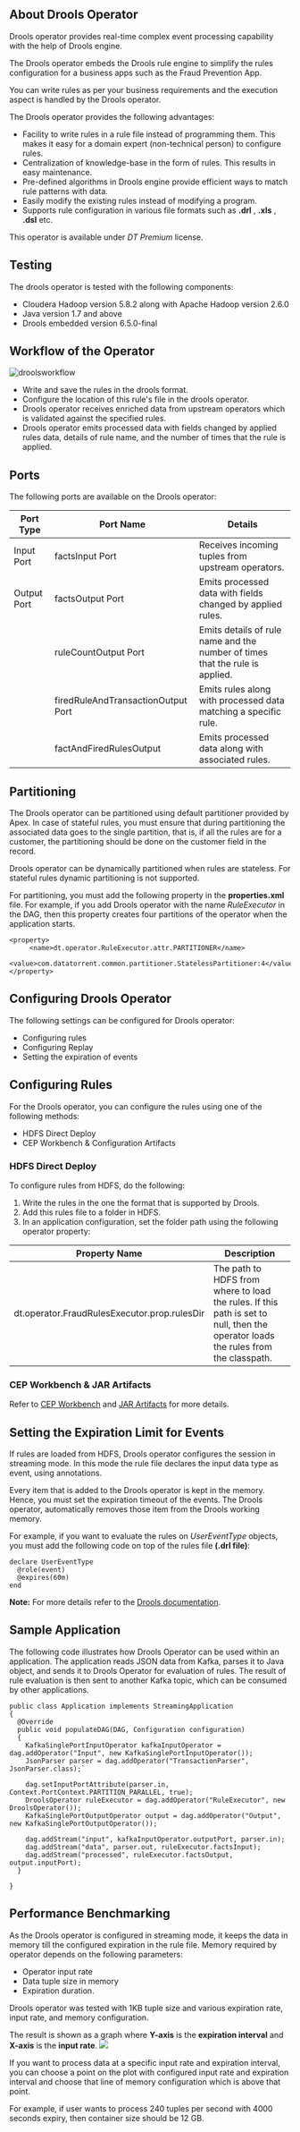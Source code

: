 ## About Drools Operator

Drools operator provides real-time complex event processing capability with the help of Drools engine.

The Drools operator embeds the Drools rule engine to simplify the rules configuration for a business apps such as the Fraud Prevention App.

You can write rules as per your business requirements and the execution aspect is handled by the Drools operator.

The Drools operator provides the following advantages:

- Facility to write rules in a rule file instead of programming them. This makes it easy for a domain expert (non-technical person) to configure rules.
- Centralization of knowledge-base in the form of rules. This results in easy maintenance.
- Pre-defined algorithms in Drools engine provide efficient ways to match rule patterns with data.
- Easily modify the existing rules instead of modifying a program.
- Supports rule configuration in various file formats such as **.drl** , **.xls** , **.dsl** etc.

This operator is available under _DT Premium_ license.

## Testing

The drools operator is tested with the following components:

- Cloudera Hadoop version 5.8.2 along with Apache Hadoop version 2.6.0
- Java version 1.7 and above
- Drools embedded version 6.5.0-final

## Workflow of the Operator

![droolsworkflow](images/drools_Workflow.png)

- Write and save the rules in the drools format.
- Configure the location of this rule&#39;s file in the drools operator.
- Drools operator receives enriched data from upstream operators which is validated against the specified rules.
- Drools operator emits processed data with fields changed by applied rules data, details of rule name, and the number of times that the rule is applied.

## Ports

The following ports are available on the Drools operator:

| **Port Type** | **Port Name** | **Details** |
| --- | --- | --- |
| Input Port | factsInput Port | Receives incoming tuples from upstream operators. |
| Output Port | factsOutput Port | Emits processed data with fields changed by applied rules. | 
| |ruleCountOutput Port | Emits details of rule name and the number of times that the rule is applied. |   
| |firedRuleAndTransactionOutput Port | Emits rules along with processed data matching a specific rule. | 
| |factAndFiredRulesOutput | Emits processed data along with associated rules. |

## Partitioning

The Drools operator can be partitioned using default partitioner provided by Apex. In case of stateful rules, you must ensure that during partitioning the associated data goes to the single partition, that is, if all the rules are for a customer, the partitioning should be done on the customer field in the record.

Drools operator can be dynamically partitioned when rules are stateless. For stateful rules dynamic partitioning is not supported.

For partitioning, you must add the following property in the **properties.xml** file. For example, if you add Drools operator with the name _RuleExecutor_ in the DAG, then this property creates four partitions of the operator when the application starts.

```
<property>
     <name>dt.operator.RuleExecutor.attr.PARTITIONER</name>
     <value>com.datatorrent.common.partitioner.StatelessPartitioner:4</value>
</property>
```

## Configuring Drools Operator

The following settings can be configured for Drools operator:

- Configuring rules
- Configuring Replay
- Setting the expiration of events

## Configuring Rules

For the Drools operator, you can configure the rules using one of the following methods:

- HDFS Direct Deploy
- CEP Workbench & Configuration Artifacts

### HDFS Direct Deploy

To configure rules from HDFS, do the following:

1. Write the rules in the one the format that is supported by Drools.
2. Add this rules file to a folder in HDFS.
3. In an application configuration, set the folder path using the following operator property:

| **Property Name** | **Description** |
| --- | --- |
| dt.operator.FraudRulesExecutor.prop.rulesDir | The path to HDFS from where to load the rules. If this path is set to null, then the operator loads the rules from the classpath. |

### CEP Workbench & JAR Artifacts

Refer to [CEP Workbench](cep_workbench.md) and [JAR Artifacts](jar_artifacts.md) for more details. 

## Setting the Expiration Limit for Events

If rules are loaded from HDFS, Drools operator configures the session in streaming mode. In this mode the rule file declares the input data type as event, using annotations.

Every item that is added to the Drools operator is kept in the memory. Hence, you must set the expiration timeout of the events. The Drools operator, automatically removes those item from the Drools working memory.

For example, if you want to evaluate the rules on _UserEventType_ objects, you must add the following code on top of the rules file **(.drl file)**:

```
declare UserEventType
  @role(event)
  @expires(60m)
end
```

**Note:** For more details refer to the [Drools documentation](http://docs.jboss.org/drools/release/6.5.0.Final/drools-docs/html/).

## Sample Application

The following code illustrates how Drools Operator can be used within an application. The application reads JSON data from Kafka, parses it to Java object, and sends it to Drools Operator for evaluation of rules. The result of rule evaluation is then sent to another Kafka topic, which can be consumed by other applications.

```
public class Application implements StreamingApplication
{
  @Override
  public void populateDAG(DAG, Configuration configuration)
  {
    KafkaSinglePortInputOperator kafkaInputOperator = dag.addOperator("Input", new KafkaSinglePortInputOperator());
    JsonParser parser = dag.addOperator("TransactionParser", JsonParser.class);`
    
    dag.setInputPortAttribute(parser.in, Context.PortContext.PARTITION_PARALLEL, true);
    DroolsOperator ruleExecutor = dag.addOperator("RuleExecutor", new DroolsOperator());
    KafkaSinglePortOutputOperator output = dag.addOperator("Output", new KafkaSinglePortOutputOperator());

    dag.addStream("input", kafkaInputOperator.outputPort, parser.in);
    dag.addStream("data", parser.out, ruleExecutor.factsInput);
    dag.addStream("processed", ruleExecutor.factsOutput, output.inputPort);
  }
  
}
```
## Performance Benchmarking

As the Drools operator is configured in streaming mode, it keeps the data in memory till the configured expiration in the rule file. Memory required by operator depends on the following parameters:

- Operator input rate
- Data tuple size in memory
- Expiration duration.

Drools operator was tested with 1KB tuple size and various expiration rate, input rate, and memory configuration.

The result is shown as a graph where **Y-axis** is the **expiration interval** and **X-axis** is the **input rate**.
![](images/drools_benchmarking.png)

If you want to process data at a specific input rate and expiration interval, you can choose a point on the plot with configured input rate and expiration interval and choose that line of memory configuration which is above that point.

For example, if user wants to process 240 tuples per second with 4000 seconds expiry, then container size should be 12 GB.
